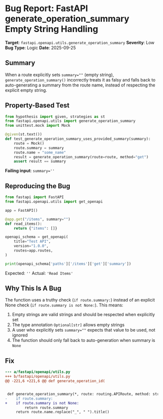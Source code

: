 # Bug Report: FastAPI generate_operation_summary Empty String Handling

**Target**: `fastapi.openapi.utils.generate_operation_summary`
**Severity**: Low
**Bug Type**: Logic
**Date**: 2025-09-25

## Summary

When a route explicitly sets `summary=""` (empty string), `generate_operation_summary()` incorrectly treats it as falsy and falls back to auto-generating a summary from the route name, instead of respecting the explicit empty string.

## Property-Based Test

```python
from hypothesis import given, strategies as st
from fastapi.openapi.utils import generate_operation_summary
from unittest.mock import Mock

@given(st.text())
def test_generate_operation_summary_uses_provided_summary(summary):
    route = Mock()
    route.summary = summary
    route.name = "some_name"
    result = generate_operation_summary(route=route, method="get")
    assert result == summary
```

**Failing input**: `summary=''`

## Reproducing the Bug

```python
from fastapi import FastAPI
from fastapi.openapi.utils import get_openapi

app = FastAPI()

@app.get("/items", summary="")
def read_items():
    return {"items": []}

openapi_schema = get_openapi(
    title="Test API",
    version="1.0.0",
    routes=app.routes,
)

print(openapi_schema['paths']['/items']['get']['summary'])
```

Expected: `''`
Actual: `'Read Items'`

## Why This Is A Bug

The function uses a truthy check (`if route.summary:`) instead of an explicit None check (`if route.summary is not None:`). This means:

1. Empty strings are valid strings and should be respected when explicitly set
2. The type annotation `Optional[str]` allows empty strings
3. A user who explicitly sets `summary=""` expects that value to be used, not ignored
4. The function should only fall back to auto-generation when summary is `None`

## Fix

```diff
--- a/fastapi/openapi/utils.py
+++ b/fastapi/openapi/utils.py
@@ -221,6 +221,6 @@ def generate_operation_id(


 def generate_operation_summary(*, route: routing.APIRoute, method: str) -> str:
-    if route.summary:
+    if route.summary is not None:
         return route.summary
     return route.name.replace("_", " ").title()
```